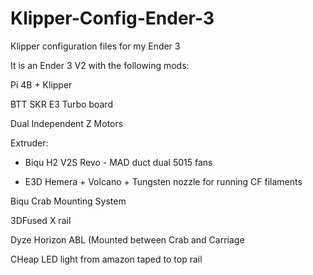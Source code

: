 # Klipper-Config-Ender-3
Klipper configuration files for my Ender 3

It is an Ender 3 V2 with the following mods:

Pi 4B + Klipper

BTT SKR E3 Turbo board

Dual Independent Z Motors

Extruder: 

- Biqu H2 V2S Revo - MAD duct dual 5015 fans

- E3D Hemera + Volcano + Tungsten nozzle for running CF filaments

Biqu Crab Mounting System

3DFused X rail

Dyze Horizon ABL (Mounted between Crab and Carriage

CHeap LED light from amazon taped to top rail
